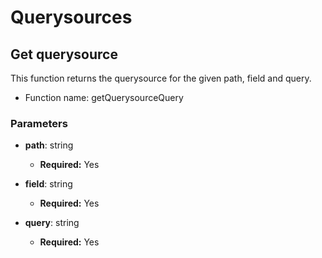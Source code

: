 # Querysources

## Get querysource

This function returns the querysource for the given path, field and query.

- Function name: getQuerysourceQuery

### Parameters

- **path**: string

  - **Required:** Yes

- **field**: string

  - **Required:** Yes

- **query**: string

  - **Required:** Yes
